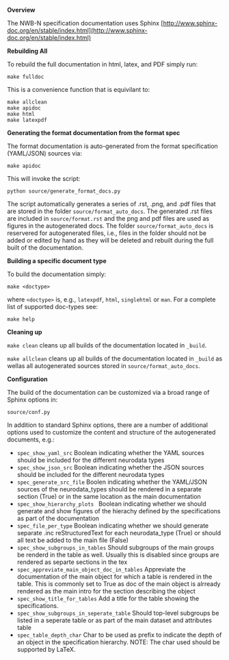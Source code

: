 **Overview**

The NWB-N specification documentation uses Sphinx [http://www.sphinx-doc.org/en/stable/index.html](http://www.sphinx-doc.org/en/stable/index.html)

**Rebuilding All**

To rebuild the full documentation in html, latex, and PDF simply run:

```make fulldoc```

This is a convenience function that is equivilant to:

```
make allclean
make apidoc
make html
make latexpdf
```

**Generating the format documentation from the format spec**

The format documentation is auto-generated from the format specification (YAML/JSON) sources via:

```make apidoc```

This will invoke the script:

```python source/generate_format_docs.py```

The script automatically generates a series of .rst, .png, and .pdf files that are stored in the folder ```source/format_auto_docs```. The generated .rst files are included in ```source/format.rst``` and the png and pdf files are used as figures in the autogenerated docs. The folder ```source/format_auto_docs``` is reservered for autogenerated files, i.e., files in the folder should not be added or edited by hand as they will be deleted and rebuilt during the full built of the documentation.

**Building a specific document type**

To build the documentation simply:

```make <doctype>```

where ```<doctype>``` is, e.g., ```latexpdf```, ```html```, ```singlehtml``` or ```man```. For a complete list of supported doc-types see:

```make help```

**Cleaning up**

```make clean``` cleans up all builds of the documentation located in ```_build```.

```make allclean``` cleans up all builds of the documentation located in ```_build``` as wellas  all autogenerated sources stored in ```source/format_auto_docs```.

**Configuration**

The build of the documentation can be customized via a broad range of Sphinx options in:

```source/conf.py```

In addition to standard Sphinx options, there are a number of additional options used to customize the content and structure of the autogenerated documents, e.g.:

* ```spec_show_yaml_src``` Boolean indicating whether the YAML sources should be included for the different neurodata types
* ```spec_show_json_src``` Boolean indicating whether the JSON sources should be included for the different neurodata types
* ```spec_generate_src_file``` Boolen indicating whether the YAML/JSON sources of the neurodata_types should be rendered in a separate section (True) or in the same location as the main documentation
* ```spec_show_hierarchy_plots ``` Boolean indicating whether we should generate and show figures of the hierachy defined by the specifications as part of the documentation
* ```spec_file_per_type``` Boolean indicating whether we should generate separate .inc reStructuredText for each neurodata_type (True)
or should all text be added to the main file (False)
* ```spec_show_subgroups_in_tables``` Should subgroups of the main groups be renderd in the table as well. Usually this is disabled since groups are rendered as separte sections in the tex
* ```spec_appreviate_main_object_doc_in_tables``` Appreviate the documentation of the main object for which a table is rendered in the table. This is commonly set to True as doc of the main object is alrready rendered as the main intro for the section describing the object
* ```spec_show_title_for_tables``` Add a title for the table showing the specifications.
* ```spec_show_subgroups_in_seperate_table``` Should top-level subgroups be listed in a seperate table or as part of the main dataset and attributes table
* ```spec_table_depth_char``` Char to be used as prefix to indicate the depth of an object in the specification hierarchy. NOTE: The char used should be supported by LaTeX.


